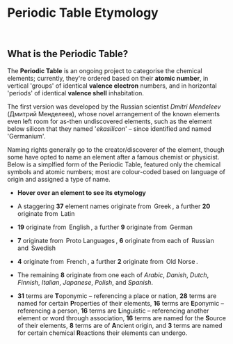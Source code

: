 # Periodic Table Etymology

<br>

## What is the Periodic Table?

The **Periodic Table** is an ongoing project to categorise the chemical elements; currently, they're ordered based on their **atomic number**, in vertical 'groups' of identical **valence electron** numbers, and in horizontal 'periods' of identical **valence shell** inhabitation.

The first version was developed by the Russian scientist *Dmitri Mendeleev* (Дмитрий Менделеев), whose novel arrangement of the known elements even left room for as-then undiscovered elements, such as the element below silicon that they named '*ekasilicon*' – since identified and named 'Germanium'.

Naming rights generally go to the creator/discoverer of the element, though some have opted to name an element after a famous chemist or physicist. Below is a simplfied form of the Periodic Table, featured only the chemical symbols and atomic numbers; most are colour-coded based on language of origin and assigned a type of name.

- **Hover over an element to see its etymology**

<ul id="PeriodicTable"></ul>

- A staggering **37** element names originate from <span class="ptGreek"> Greek </span>, a further **20** originate from <span class="ptLatin"> Latin </span>
- **19** originate from <span class="ptEnglish"> English </span>, a further **9** originate from <span class="ptGerman"> German </span>
- **7** originate from <span class="ptProtoLanguages"> Proto Languages </span>, **6** originate from each of <span class="ptRussian"> Russian </span> and <span class="ptSwedish"> Swedish </span>
- **4** originate from <span class="ptFrench"> French </span>, a further **2** originate from <span class="ptOldNorse"> Old Norse </span>.
- The remaining **8** originate from one each of *Arabic*, *Danish*, *Dutch*, *Finnish*, *Italian*, *Japanese*, *Polish*, and *Spanish*.

- **31** terms are **T**oponymic – referencing a place or nation, **28** terms are named for certain **P**roperties of their elements, **16** terms are **E**ponymic – referencing a person, **16** terms are **L**inguistic – referencing another element or word through association, **16** terms are named for the **S**ource of their elements, **8** terms are of **A**ncient origin, and **3** terms are named for certain chemical **R**eactions their elements can undergo.